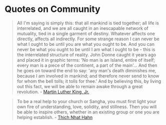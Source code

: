 # Quotes on Community

> All I'm saying is simply this: that all mankind is tied together; all life is interrelated, and we are all caught in an inescapable network of mutuality, tied in a single garment of destiny. Whatever affects one directly, affects all indirectly. For some strange reason I can never be what I ought to be until you are what you ought to be. And you can never be what you ought to be until I am what I ought to be - this is the interrelated structure of reality. John Donne caught it years ago and placed it in graphic terms: 'No man is an Island, entire of itself; every man is a piece of the continent, a part of the main'... And then he goes on toward the end to say: 'any man's death diminishes me, because I am involved in mankind; and therefore never send to know for whom the bell tolls; it tolls for thee.' And by believing this, by living out this fact, we will be able to remain awake through a great revolution. - [Martin Luther King, Jr.](https://www2.oberlin.edu/external/EOG/BlackHistoryMonth/MLK/CommAddress.html)

> To be a real help to your church or Sangha, you must first light your own fire of understanding, love, solidity, and stillness. Then you will be able to inspire others, whether in an existing group or one you are helping establish. - [Thich Nhat Hahn](https://www.johnworldpeace.com/tnhanh5.html)
